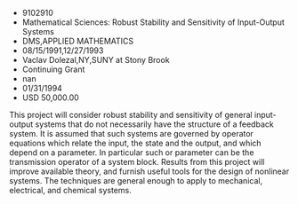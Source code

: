 
* 9102910
* Mathematical Sciences: Robust Stability and Sensitivity of Input-Output Systems
* DMS,APPLIED MATHEMATICS
* 08/15/1991,12/27/1993
* Vaclav Dolezal,NY,SUNY at Stony Brook
* Continuing Grant
* nan
* 01/31/1994
* USD 50,000.00

This project will consider robust stability and sensitivity of general input-
output systems that do not necessarily have the structure of a feedback system.
It is assumed that such systems are governed by operator equations which relate
the input, the state and the output, and which depend on a parameter. In
particular such or parameter can be the transmission operator of a system block.
Results from this project will improve available theory, and furnish useful
tools for the design of nonlinear systems. The techniques are general enough to
apply to mechanical, electrical, and chemical systems.

